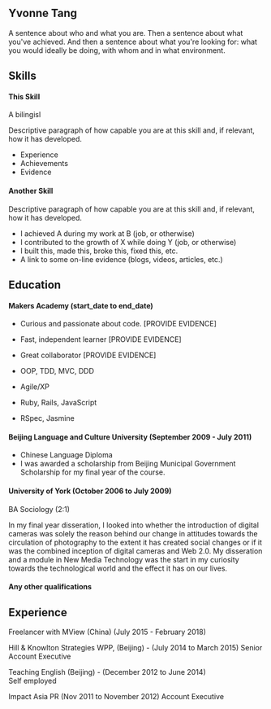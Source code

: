 ## Yvonne Tang 

A sentence about who and what you are. Then a sentence about what you've achieved. And then a sentence about what you're looking for: what you would ideally be doing, with whom and in what environment.

## Skills

#### This Skill

A bilingisl

Descriptive paragraph of how capable you are at this skill and, if relevant, how it has developed.

- Experience
- Achievements
- Evidence

#### Another Skill

Descriptive paragraph of how capable you are at this skill and, if relevant, how it has developed.

- I achieved A during my work at B (job, or otherwise)
- I contributed to the growth of X while doing Y (job, or otherwise)
- I built this, made this, broke this, fixed this, etc.
- A link to some on-line evidence (blogs, videos, articles, etc.)

## Education

#### Makers Academy (start_date to end_date)

- Curious and passionate about code. [PROVIDE EVIDENCE]
- Fast, independent learner [PROVIDE EVIDENCE]
- Great collaborator [PROVIDE EVIDENCE]

- OOP, TDD, MVC, DDD
- Agile/XP
- Ruby, Rails, JavaScript
- RSpec, Jasmine


#### Beijing Language and Culture University (September 2009 - July 2011) 

- Chinese Language Diploma 
- I was awarded a scholarship from Beijing Municipal Government Scholarship for my final year of the course. 

#### University of York (October 2006 to July 2009)

 BA Sociology (2:1)
 
In my final year disseration, I looked into whether the introduction of digital cameras was solely the reason behind our   change in attitudes towards the circulation of photography to the extent it has created social changes or if it was the combined inception of digital cameras and Web 2.0. My disseration and a module in New Media Technology was the start in my curiosity towards the technological world and the effect it has on our lives. 

#### Any other qualifications

## Experience

 Freelancer with MView (China) (July 2015 - February 2018)
 
 Hill & Knowlton Strategies WPP, (Beijing) - (July 2014 to March 2015)
  Senior Account Executive 
 
 Teaching English (Beijing) - (December 2012 to June 2014)    
  Self employed  

 Impact Asia PR (Nov 2011 to November 2012) 
  Account Executive  
